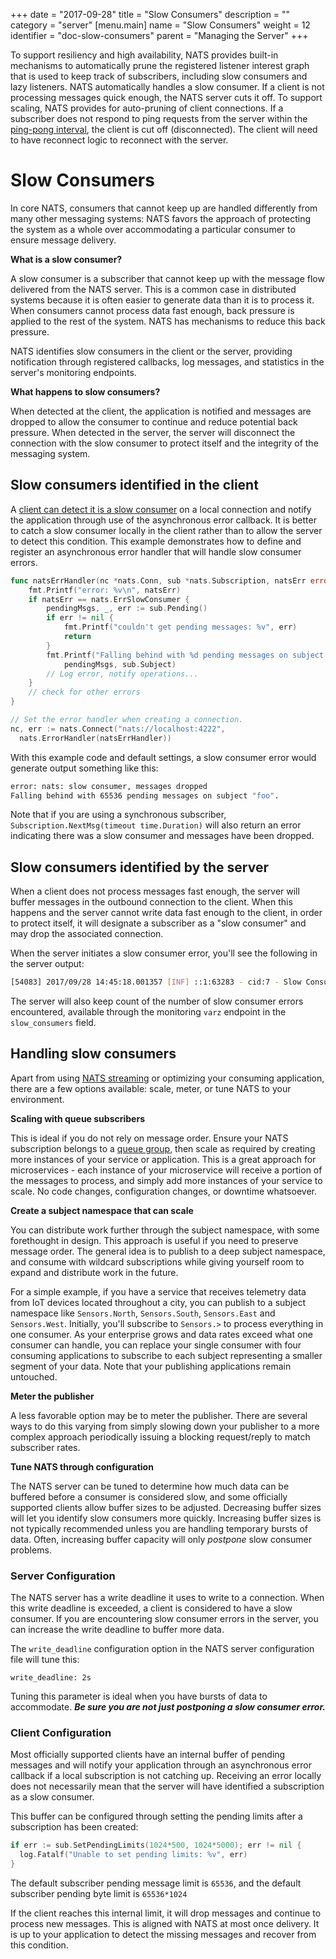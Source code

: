 +++
date = "2017-09-28"
title = "Slow Consumers"
description = ""
category = "server"
[menu.main]
  name = "Slow Consumers"
  weight = 12
  identifier = "doc-slow-consumers"
  parent = "Managing the Server"
+++

To support resiliency and high availability, NATS provides built-in mechanisms to automatically prune the registered listener interest graph that is used to keep track of subscribers, including slow consumers and lazy listeners. NATS automatically handles a slow consumer. If a client is not processing messages quick enough, the NATS server cuts it off. To support scaling, NATS provides for auto-pruning of client connections. If a subscriber does not respond to ping requests from the server within the [ping-pong interval](/documentation/internals/nats-protocol/), the client is cut off (disconnected). The client will need to have reconnect logic to reconnect with the server.

# Slow Consumers

In core NATS, consumers that cannot keep up are handled differently from many other messaging systems:  NATS favors the approach of protecting the system as a whole over accommodating a particular consumer to ensure message delivery.

__What is a slow consumer?__

A slow consumer is a subscriber that cannot keep up with the message flow delivered from the NATS server.  This is a common case in distributed systems because it is often easier to generate data than it is to process it.  When consumers cannot process data fast enough, back pressure is applied to the rest of the system.  NATS has mechanisms to reduce this back pressure.

NATS identifies slow consumers in the client or the server, providing notification through registered callbacks, log messages, and statistics in the server's monitoring endpoints.

__What happens to slow consumers?__

When detected at the client, the application is notified and messages are dropped to allow the consumer to continue and reduce potential back pressure.  When detected in the server, the server will disconnect the connection with the slow consumer to protect itself and the integrity of the messaging system.

## Slow consumers identified in the client

A [client can detect it is a slow consumer](/doc/writing_apps/advanced#slow-consumers) on a local connection and notify the application through use of the asynchronous error callback.  It is better to catch a slow consumer locally in the client rather than to allow the server to detect this condition.  This example demonstrates how to define and register an asynchronous error handler that will handle slow consumer errors.

```go
func natsErrHandler(nc *nats.Conn, sub *nats.Subscription, natsErr error) {
	fmt.Printf("error: %v\n", natsErr)
	if natsErr == nats.ErrSlowConsumer {
		pendingMsgs, _, err := sub.Pending()
		if err != nil {
			fmt.Printf("couldn't get pending messages: %v", err)
			return
		}
		fmt.Printf("Falling behind with %d pending messages on subject %q.\n",
			pendingMsgs, sub.Subject)
		// Log error, notify operations...
	}
	// check for other errors
}

// Set the error handler when creating a connection.
nc, err := nats.Connect("nats://localhost:4222",
  nats.ErrorHandler(natsErrHandler))
```

With this example code and default settings, a slow consumer error would generate output something like this:

```sh
error: nats: slow consumer, messages dropped
Falling behind with 65536 pending messages on subject "foo".
```

Note that if you are using a synchronous subscriber, `Subscription.NextMsg(timeout time.Duration)` will also return an error indicating there was a slow consumer and messages have been dropped.

## Slow consumers identified by the server

When a client does not process messages fast enough, the server will buffer messages in the outbound connection to the client.  When this happens and the server cannot write data fast enough to the client, in order to protect itself, it will designate a subscriber as a "slow consumer" and may drop the associated connection.

When the server initiates a slow consumer error, you'll see the following in the server output:

```sh
[54083] 2017/09/28 14:45:18.001357 [INF] ::1:63283 - cid:7 - Slow Consumer Detected
```

The server will also keep count of the number of slow consumer errors encountered, available through the monitoring `varz` endpoint in the `slow_consumers` field.

## Handling slow consumers

Apart from using [NATS streaming](http://nats.io/doc/streaming/nats-streaming-intro/) or optimizing your consuming application, there are a few options available:  scale, meter, or tune NATS to your environment.

__Scaling with queue subscribers__

This is ideal if you do not rely on message order.  Ensure your NATS subscription belongs to a [queue group](http://nats.io/documentation/concepts/nats-queueing/), then scale as required by creating more instances of your service or application.  This is a great approach for microservices - each instance of your microservice will receive a portion of the messages to process, and simply add more instances of your service to scale.  No code changes, configuration changes, or downtime whatsoever.

__Create a subject namespace that can scale__

You can distribute work further through the subject namespace, with some forethought in design.  This approach is useful if you need to preserve message order.  The general idea is to publish to a deep subject namespace, and consume with wildcard subscriptions while giving yourself room to expand and distribute work in the future.

For a simple example, if you have a service that receives telemetry data from IoT devices located throughout a city, you can publish to a subject namespace like `Sensors.North`, `Sensors.South`, `Sensors.East` and `Sensors.West`.  Initially, you'll subscribe to `Sensors.>` to process everything in one consumer.  As your enterprise grows and data rates exceed what one consumer can handle, you can replace your single consumer with four consuming applications to subscribe to each subject representing a smaller segment of your data.  Note that your publishing applications remain untouched.

__Meter the publisher__

A less favorable option may be to meter the publisher.  There are several ways to do this varying from simply slowing down your publisher to a more complex approach periodically issuing a blocking request/reply to match subscriber rates.

__Tune NATS through configuration__  

The NATS server can be tuned to determine how much data can be buffered before a consumer is considered slow, and some officially supported clients allow buffer sizes to be adjusted.  Decreasing buffer sizes will let you identify slow consumers more quickly.  Increasing buffer sizes is not typically recommended unless you are handling temporary bursts of data.  Often, increasing buffer capacity will only *postpone* slow consumer problems.

### Server Configuration

The NATS server has a write deadline it uses to write to a connection.  When this write deadline is exceeded, a client is considered to have a slow consumer.  If you are encountering slow consumer errors in the server, you can increase the write deadline to buffer more data.

The `write_deadline` configuration option in the NATS server configuration file will tune this:

```ascii
write_deadline: 2s
```

  Tuning this parameter is ideal when you have bursts of data to accommodate.  **_Be sure you are not just postponing a slow consumer error._**

### Client Configuration

Most officially supported clients have an internal buffer of pending messages and will notify your application through an asynchronous error callback if a local subscription is not catching up.  Receiving an error locally does not necessarily mean that the server will have identified a subscription as a slow consumer.

This buffer can be configured through setting the pending limits after a subscription has been created:

```go
if err := sub.SetPendingLimits(1024*500, 1024*5000); err != nil {
  log.Fatalf("Unable to set pending limits: %v", err)
}
```

The default subscriber pending message limit is `65536`, and the default subscriber pending byte limit is `65536*1024`

If the client reaches this internal limit, it will drop messages and continue to process new messages.  This is aligned with NATS at most once delivery.  It is up to your application to detect the missing messages and recover from this condition.